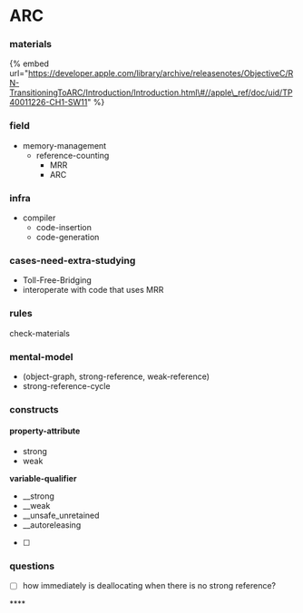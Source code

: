 # ARC

### materials

{% embed url="https://developer.apple.com/library/archive/releasenotes/ObjectiveC/RN-TransitioningToARC/Introduction/Introduction.html\#//apple\_ref/doc/uid/TP40011226-CH1-SW11" %}

### field

* memory-management
  * reference-counting
    * MRR
    * ARC

### infra

* compiler
  * code-insertion
  * code-generation

### cases-need-extra-studying

* Toll-Free-Bridging
* interoperate with code that uses MRR

### rules

check-materials

### mental-model

* \(object-graph, strong-reference, weak-reference\)
* strong-reference-cycle

### constructs

#### property-attribute

* strong
* weak

**variable-qualifier**

* \_\_strong
* \_\_weak
* \_\_unsafe\_unretained
* \_\_autoreleasing
* [ ] 
### **questions**

* [ ] how immediately is deallocating when there is no strong reference?

\*\*\*\*





